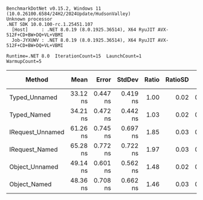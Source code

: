 ```

BenchmarkDotNet v0.15.2, Windows 11 (10.0.26100.6584/24H2/2024Update/HudsonValley)
Unknown processor
.NET SDK 10.0.100-rc.1.25451.107
  [Host]     : .NET 8.0.19 (8.0.1925.36514), X64 RyuJIT AVX-512F+CD+BW+DQ+VL+VBMI
  Job-JYXUWV : .NET 8.0.19 (8.0.1925.36514), X64 RyuJIT AVX-512F+CD+BW+DQ+VL+VBMI

Runtime=.NET 8.0  IterationCount=15  LaunchCount=1  
WarmupCount=5  

```
| Method           | Mean     | Error    | StdDev   | Ratio | RatioSD | Gen0   | Allocated | Alloc Ratio |
|----------------- |---------:|---------:|---------:|------:|--------:|-------:|----------:|------------:|
| Typed_Unnamed    | 33.12 ns | 0.447 ns | 0.419 ns |  1.00 |    0.02 | 0.0014 |      24 B |        1.00 |
| Typed_Named      | 34.21 ns | 0.472 ns | 0.442 ns |  1.03 |    0.02 | 0.0014 |      24 B |        1.00 |
| IRequest_Unnamed | 61.26 ns | 0.745 ns | 0.697 ns |  1.85 |    0.03 | 0.0014 |      24 B |        1.00 |
| IRequest_Named   | 65.28 ns | 0.772 ns | 0.722 ns |  1.97 |    0.03 | 0.0014 |      24 B |        1.00 |
| Object_Unnamed   | 49.14 ns | 0.601 ns | 0.562 ns |  1.48 |    0.02 | 0.0014 |      24 B |        1.00 |
| Object_Named     | 48.36 ns | 0.708 ns | 0.662 ns |  1.46 |    0.03 | 0.0014 |      24 B |        1.00 |
